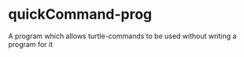 # quickCommand-prog
A program which allows turtle-commands to be used without writing a program for it
